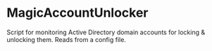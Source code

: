 # MagicAccountUnlocker
Script for monitoring Active Directory domain accounts for locking &amp; unlocking them. Reads from a config file.
